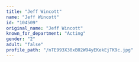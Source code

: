 ```yaml
---
title: "Jeff Wincott"
name: "Jeff Wincott"
id: "104509"
original_name: "Jeff Wincott"
known_for_department: "Acting"
gender: "2"
adult: "false"
profile_path: "/nTE993X30xB02W94yEKekEjTK9c.jpg"
---
```

